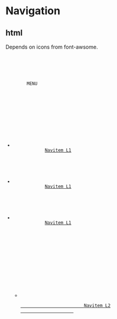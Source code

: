 # Navigation

## html

Depends on icons from font-awsome.

<pre><code>
<nav>
    <!-- Mobile menu toggle -->
    <div class="js-cupcake-menu__toggle cupcake-menu__toggle cupcake-menu__toggle--top">
        MENU
        <i class="icon-reorder"></i>
        <i class="icon-remove"></i>
    </div>

    <!-- Menu -->
    <ul class="cupcake-menu">
        <!-- Menu item -->
        <li class="cupcake-menu__item">
            <a href="#" class="cupcake-menu__link">Navitem L1</a>
        </li>

        <!-- Menu item active -->
        <li class="cupcake-menu__item cupcake-menu__item--active">
            <a href="#" class="cupcake-menu__link">Navitem L1</a>
        </li>

        <!-- Menu item with submenu -->
        <li class="cupcake-menu__item">
            <a href="#" class="cupcake-menu__link">Navitem L1</a>

            <!-- Mobile submenu toggle -->
            <div class="js-cupcake-menu__toggle cupcake-menu__toggle cupcake-menu__toggle--submenu">
                <i class="icon-chevron-down"></i>
                <i class="icon-chevron-up"></i>
            </div>

            <!-- Submenu -->
            <ul class="cupcake-menu cupcake-menu__sublevel">
                <li class="cupcake-menu__item">
                    <a href="#" class="cupcake-menu__link">
                        Navitem L2
                    </a>
                </li>
            </ul>
        </li>
    </ul>
</nav>
</code></pre>
